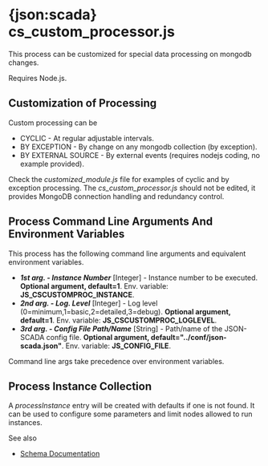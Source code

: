 # {json:scada} cs_custom_processor.js

This process can be customized for special data processing on mongodb changes.

Requires Node.js.

## Customization of Processing

Custom processing can be

- CYCLIC - At regular adjustable intervals.
- BY EXCEPTION - By change on any mongodb collection (by exception).
- BY EXTERNAL SOURCE - By external events (requires nodejs coding, no example provided).

Check the _customized_module.js_ file for examples of cyclic and by exception processing.
The _cs_custom_processor.js_ should not be edited, it provides MongoDB connection handling and redundancy control.

## Process Command Line Arguments And Environment Variables

This process has the following command line arguments and equivalent environment variables.

- _**1st arg. - Instance Number**_ [Integer] - Instance number to be executed. **Optional argument, default=1**. Env. variable: **JS_CSCUSTOMPROC_INSTANCE**.
- _**2nd arg. - Log. Level**_ [Integer] - Log level (0=minimum,1=basic,2=detailed,3=debug). **Optional argument, default=1**. Env. variable: **JS_CSCUSTOMPROC_LOGLEVEL**.
- _**3rd arg. - Config File Path/Name**_ [String] - Path/name of the JSON-SCADA config file. **Optional argument, default="../conf/json-scada.json"**. Env. variable: **JS_CONFIG_FILE**.

Command line args take precedence over environment variables.

## Process Instance Collection

A _processInstance_ entry will be created with defaults if one is not found. It can be used to configure some parameters and limit nodes allowed to run instances.

See also

- [Schema Documentation](../../docs/schema.md)
